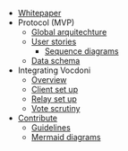 - [Whitepaper](/whitepaper.md)
- Protocol (MVP)
    - [Global arquitechture](/protocol/arquitechture.md)
    - [User stories](/protocol/user-stories.md)
        - [Sequence diagrams](/protocol/sequence-diagrams.md)
    - [Data schema](/protocol/data-schema.md)
- Integrating Vocdoni
    - [Overview](/integration/overview.md)
    - [Client set up](/integration/client-set-up.md)
    - [Relay set up](/integration/relay-set-up.md)
    - [Vote scrutiny](/integration/scrutiny.md)
- [Contribute](/contribute.md)
    - [Guidelines](/contribute/guidelines.md)
    - [Mermaid diagrams](/contribute/mermaid.md)

